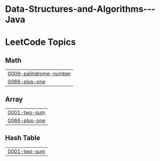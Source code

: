 # Data-Structures-and-Algorithms---Java
<!---LeetCode Topics Start-->
# LeetCode Topics
## Math
|  |
| ------- |
| [0009-palindrome-number](https://github.com/dineshbabuvaddineni/Data-Structures-and-Algorithms---Java/tree/master/0009-palindrome-number) |
| [0066-plus-one](https://github.com/dineshbabuvaddineni/Data-Structures-and-Algorithms---Java/tree/master/0066-plus-one) |
## Array
|  |
| ------- |
| [0001-two-sum](https://github.com/dineshbabuvaddineni/Data-Structures-and-Algorithms---Java/tree/master/0001-two-sum) |
| [0066-plus-one](https://github.com/dineshbabuvaddineni/Data-Structures-and-Algorithms---Java/tree/master/0066-plus-one) |
## Hash Table
|  |
| ------- |
| [0001-two-sum](https://github.com/dineshbabuvaddineni/Data-Structures-and-Algorithms---Java/tree/master/0001-two-sum) |
<!---LeetCode Topics End-->